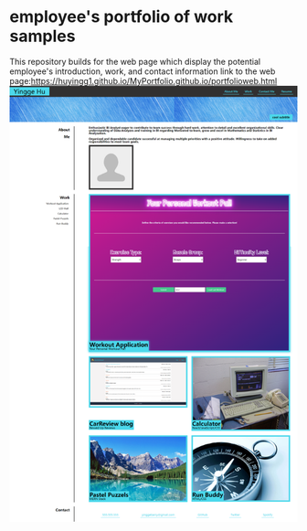 # employee's portfolio of work samples
This repository builds for the web page which display the potential employee's introduction, work, and contact information
link to the web page:https://huyingg1.github.io/MyPortfolio.github.io/portfolioweb.html
![screenshoot-challenge2](/css-assets/images/MyPortfolio-screenshot.png)

